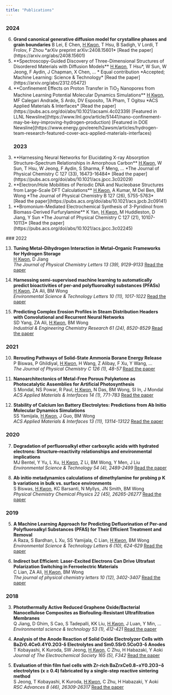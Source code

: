 ```yaml
---
title: "Publications"  
---
```


### 2024
<ol reversed>
   <li>
      <b>Grand canonical generative diffusion model for crystalline phases and grain boundaries</b>  
      B Lei, E Chen, <u>H Kwon</u>, T Hsu, B Sadigh, V Lordi, T Frolov, F Zhou  
      *arXiv preprint arXiv:2408.15601*
      [Read the paper](https://arxiv.org/abs/2408.15601)  
   </li>

   <li>
      **Spectroscopy-Guided Discovery of Three-Dimensional Structures of Disordered Materials with Diffusion Models**  
      <u>H Kwon</u>, T Hsu*, W Sun, W Jeong, F Aydin, J Chapman, X Chen, ...  
      * Equal contribution  
      *Accepted; Machine Learning: Science & Technology*
      [Read the paper](https://arxiv.org/abs/2312.05472)  
   </li>
   
   <li>
      **Confinement Effects on Proton Transfer in TiO<sub>2</sub> Nanopores from Machine Learning Potential Molecular Dynamics Simulations**  
      <u>H Kwon</u>, MF Calegari Andrade, S Ardo, DV Esposito, TA Pham, T Ogitsu  
      *ACS Applied Materials & Interfaces*
      [Read the paper](https://pubs.acs.org/doi/abs/10.1021/acsami.4c02339)  
      [Featured in LLNL Newsline](https://www.llnl.gov/article/51441/nano-confinement-may-be-key-improving-hydrogen-production)  
      [Featured in DOE Newsline](https://www.energy.gov/eere/h2awsm/articles/hydrogen-team-research-featured-cover-acs-applied-materials-interfaces)
   </li>

   ### 2023
   <li>**Harnessing Neural Networks for Elucidating X-ray Absorption Structure–Spectrum Relationships in Amorphous Carbon**  
      <u>H Kwon</u>, W Sun, T Hsu, W Jeong, F Aydin, S Sharma, F Meng, ...  
      *The Journal of Physical Chemistry C 127 (33), 16473-16484*
      [Read the paper](https://pubs.acs.org/doi/abs/10.1021/acs.jpcc.3c02029) 
   </li>
   
   <li>**Electron/Hole Mobilities of Periodic DNA and Nucleobase Structures from Large-Scale DFT Calculations**  
      <u>H Kwon</u>, A Kumar, M Del Ben, BM Wong  
      *The Journal of Physical Chemistry B 127 (26), 5755-5763*
      [Read the paper](https://pubs.acs.org/doi/abs/10.1021/acs.jpcb.2c09141)  
   </li>
   
   <li>**Bromonium-Mediated Electrochemical Synthesis of 3-Pyridinol from Biomass-Derived Furfurylamine**  
      K Yan, <u>H Kwon</u>, M Huddleston, D Jiang, Y Sun  
      *The Journal of Physical Chemistry C 127 (21), 10107-10113*
      [Read the paper](https://pubs.acs.org/doi/abs/10.1021/acs.jpcc.3c02245) 
   </li>
   
</ol>   
   ### 2022
   
   13. **Tuning Metal–Dihydrogen Interaction in Metal–Organic Frameworks for Hydrogen Storage**  
      <u>H Kwon</u>, D Jiang  
      *The Journal of Physical Chemistry Letters 13 (39), 9129-9133*
      [Read the paper](https://pubs.acs.org/doi/abs/10.1021/acs.jpclett.2c02628)  
   
   
   12. **Harnessing semi-supervised machine learning to automatically predict bioactivities of per-and polyfluoroalkyl substances (PFASs)**   
      <u>H Kwon</u>, ZA Ali, BM Wong  
      *Environmental Science & Technology Letters 10 (11), 1017-1022*
      [Read the paper](https://pubs.acs.org/doi/abs/10.1021/acs.estlett.2c00530)  
   
   
   11. **Predicting Complex Erosion Profiles in Steam Distribution Headers with Convolutional and Recurrent Neural Networks**  
      SD Yang, ZA Ali, <u>H Kwon</u>, BM Wong  
      *Industrial & Engineering Chemistry Research 61 (24), 8520-8529*
      [Read the paper](https://pubs.acs.org/doi/abs/10.1021/acs.iecr.1c04712)  
   
   
   ### 2021
   
   10. **Rerouting Pathways of Solid-State Ammonia Borane Energy Release**  
       P Biswas, P Ghildiyal, <u>H Kwon</u>, H Wang, Z Alibay, F Xu, Y Wang, ...  
       *The Journal of Physical Chemistry C 126 (1), 48-57*
       [Read the paper](https://pubs.acs.org/doi/abs/10.1021/acs.jpcc.1c08985)  
   
   
   9. **Nanoarchitectonics of Metal-Free Porous Polyketone as Photocatalytic Assemblies for Artificial Photosynthesis**  
       S Mondal, NS Powar, R Paul, <u>H Kwon</u>, N Das, BM Wong, SI In, J Mondal  
       *ACS Applied Materials & Interfaces 14 (1), 771-783*
       [Read the paper](https://pubs.acs.org/doi/abs/10.1021/acsami.1c18626)  
   
   
   8. **Stability of Calcium Ion Battery Electrolytes: Predictions from Ab Initio Molecular Dynamics Simulations**  
       SS Yamijala, <u>H Kwon</u>, J Guo, BM Wong  
       *ACS Applied Materials & Interfaces 13 (11), 13114-13122*
       [Read the paper](https://pubs.acs.org/doi/abs/10.1021/acsami.0c21716)  
   
   
   ### 2020
   
   7. **Degradation of perfluoroalkyl ether carboxylic acids with hydrated electrons: Structure–reactivity relationships and environmental implications**  
       MJ Bentel, Y Yu, L Xu, <u>H Kwon</u>, Z Li, BM Wong, Y Men, J Liu  
       *Environmental Science & Technology 54 (4), 2489-2499*
       [Read the paper](https://pubs.acs.org/doi/abs/10.1021/acs.est.9b05869)  
   
   
   6. **Ab initio metadynamics calculations of dimethylamine for probing p K b variations in bulk vs. surface environments**  
       S Biswas, <u>H Kwon</u>, KC Barsanti, N Myllys, JN Smith, BM Wong  
       *Physical Chemistry Chemical Physics 22 (45), 26265-26277*
       [Read the paper](https://pubs.rsc.org/en/content/articlehtml/2020/cp/d0cp03832f)  
   
   
   ### 2019
   
   5. **A Machine Learning Approach for Predicting Defluorination of Per-and Polyfluoroalkyl Substances (PFAS) for Their Efficient Treatment and Removal**  
       A Raza, S Bardhan, L Xu, SS Yamijala, C Lian, <u>H Kwon</u>, BM Wong  
       *Environmental Science & Technology Letters 6 (10), 624-629*
       [Read the paper](https://pubs.acs.org/doi/abs/10.1021/acs.estlett.9b00476)  
   
   
   4. **Indirect but Efficient: Laser-Excited Electrons Can Drive Ultrafast Polarization Switching in Ferroelectric Materials**  
       C Lian, ZA Ali, <u>H Kwon</u>, BM Wong  
       *The journal of physical chemistry letters 10 (12), 3402-3407*
       [Read the paper](https://pubs.acs.org/doi/abs/10.1021/acs.jpclett.9b01046)  
   
   
   ### 2018
   
   3. **Photothermally Active Reduced Graphene Oxide/Bacterial Nanocellulose Composites as Biofouling-Resistant Ultrafiltration Membranes**  
       Q Jiang, D Ghim, S Cao, S Tadepalli, KK Liu, <u>H Kwon</u>, J Luan, Y Min, ...  
       *Environmental science & technology 53 (1), 412-421*
       [Read the paper](https://pubs.acs.org/doi/abs/10.1021/acs.est.8b02772)  
   
   
   2. **Analysis of the Anode Reaction of Solid Oxide Electrolyzer Cells with BaZr0.4Ce0.4Y0.2O3-δ Electrolytes and Sm0.5Sr0.5CoO3-δ Anodes**  
       T Kobayashi, K Kuroda, SW Jeong, <u>H Kwon</u>, C Zhu, H Habazaki, Y Aoki  
       *Journal of The Electrochemical Society 165 (5), F342*
       [Read the paper](https://iopscience.iop.org/article/10.1149/2.0891805jes/meta)  
   
   
   1. **Evaluation of thin film fuel cells with Zr-rich BaZrxCe0.8−xY0.2O3−δ electrolytes (x ≥ 0.4) fabricated by a single-step reactive sintering method**  
       S Jeong, T Kobayashi, K Kuroda, <u>H Kwon</u>, C Zhu, H Habazaki, Y Aoki  
       *RSC Advances 8 (46), 26309-26317*
       [Read the paper](https://pubs.rsc.org/en/content/articlehtml/2018/ra/c8ra04724c)  
